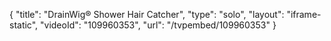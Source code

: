 {
    "title": "DrainWig&reg; Shower Hair Catcher",
    "type": "solo",
    "layout": "iframe-static",
    "videoId": "109960353",
    "url": "\/tvpembed\/109960353"
}